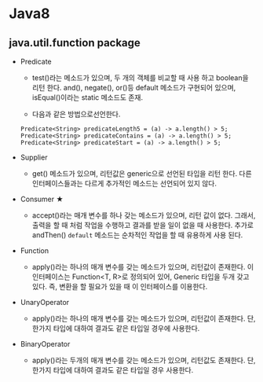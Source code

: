 # Java8
 
## java.util.function package

- Predicate
    - test()라는 메소드가 있으며, 두 개의 객체를 비교할 때 사용 하고 boolean을 리턴 한다. and(), negate(), or()등 default 메소드가 구현되어 있으며, isEqual()이라는 static 메소드도 존재.

    - 다음과 같은 방법으로선언한다.
    ```
    Predicate<String> predicateLength5 = (a) -> a.length() > 5;
    Predicate<String> predicateContains = (a) -> a.length() > 5;
    Predicate<String> predicateStart = (a) -> a.length() > 5;
    ```

- Supplier
    - get() 메소드가 있으며, 리턴값은 generic으로 선언된 타입을 리턴 한다. 다른 인터페이스들과는 다르게 추가적인 메소드는 선언되어 있지 않다.

- Consumer ★
    - accept()라는 매개 변수를 하나 갖는 메소드가 있으며, 리턴 값이 없다. 그래서, 출력을 할 때 처럼 작업을 수행하고 결과를 받을 일이 없을 때 사용한다.
    추가로 andThen() `default` 메소드는 순차적인 작업을 할 때 유용하게 사용 된다.

- Function
    - apply()라는 하나의 매개 변수를 갖는 메소드가 있으며, 리턴값이 존재한다. 이 인터페이스는 Function<T, R>로 정의되어 있어, Generic 타입을 두개 갖고 있다.
    즉, 변환을 할 필요가 있을 때 이 인터페이스를 이용한다.

- UnaryOperator
    - apply()라는 하나의 매개 변수를 갖는 메소드가 있으며, 리턴값이 존재한다. 단, 한가지 타입에 대하여 결과도 같은 타입일 경우에 사용한다.

- BinaryOperator
    - apply()라는 두개의 매개 변수를 갖는 메소드가 있으며, 리턴값도 존재한다. 단, 한가지 타입에 대하여 결과도 같은 타입일 경우 사용한다.

